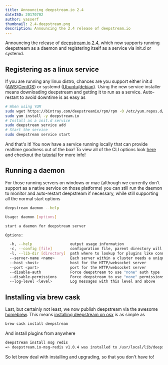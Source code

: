 ```yaml
---
title: Announcing deepstream.io 2.4
dateISO: 20170702
author: yasserf
thumbnail: 2.4-deepstream.png
description: Announcing the 2.4 release of deepstream.io
---
```


Announcing the release of [deepstream.io 2.4](https://github.com/deepstreamIO/deepstream.io/releases/tag/v2.4.0), which now supports running deepstream as a daemon and registering itself as a service via init.d or systemd.

## Registering as a linux service

If you are running any linux distro, chances are you support either init.d ([AWS](https://deepstream.io/install/aws-linux/)/[CentOS](https://deepstream.io/install/aws-linux/)) or systemd ([Ubuntu](https://deepstream.io/install/ubuntu/)/[debian](https://deepstream.io/install/debian/)). Using the new service installer means downloading deepstream and getting it to run as a service. Auto-restart to avoid downtime is as easy as

```bash
# When using YUM
sudo wget https://bintray.com/deepstreamio/rpm/rpm -O /etc/yum.repos.d/bintray-deepstreamio-rpm.repo
sudo yum install -y deepstream.io
# Install as a init.d service
sudo deepstream service add
# Start the service
sudo deepstream service start
```

And that's it! You now have a service running locally that can provide realtime goodness out of the box! To view all of the CLI options look [here](../../docs/server/command-line-interface/) and checkout the [tutorial](../../tutorials/core/deepstream-service/) for more info!

## Running a daemon

For those running servers on windows or mac (although we currently don't support as a native service on those platforms) you can still run the daemon to monitor and auto-restart deepstream if necessary, while still supporting all the normal start options

```bash
deepstream daemon --help

Usage: daemon [options]

start a daemon for deepstream server

Options:

  -h, --help                 output usage information
  -c, --config [file]        configuration file, parent directory will be used as prefix for other config files
  -l, --lib-dir [directory]  path where to lookup for plugins like connectors and logger
  --server-name <name>       Each server within a cluster needs a unique name
  --host <host>              host for the HTTP/websocket server
  --port <port>              port for the HTTP/websocket server
  --disable-auth             Force deepstream to use "none" auth type
  --disable-permissions      Force deepstream to use "none" permissions
  --log-level <level>        Log messages with this level and above
```

## Installing via brew cask

Last, but certainly not least, we now publish deepstream via the awesome [homebrew](https://brew.sh/). This means [installing deepstream on osx](../../install/osx/) is as simple as

```bash
brew cask install deepstream
```

And install plugins from anywhere

```bash
deepstream install msg redis
=> deepstream.io-msg-redis v1.0.4 was installed to /usr/local/lib/deepstream
```

So let brew deal with installing and upgrading, so that you don't have to!
